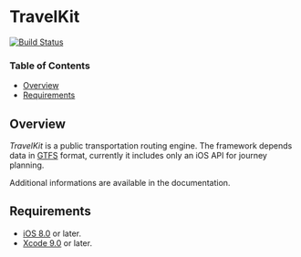 # TravelKit

[![Build Status](https://travis-ci.com/karimhm/TravelKit.svg?token=Eo1DcU7271eYfUkoq6gT&branch=master)](https://travis-ci.com/karimhm/TravelKit)

### Table of Contents
- [Overview](#overview)
- [Requirements](#requirements)

## Overview
*TravelKit* is a  public transportation routing engine. The framework depends data in [GTFS](https://developers.google.com/transit/gtfs) format, currently it includes only an iOS API for journey planning.

Additional informations are available in the documentation.

## Requirements
* [iOS 8.0](https://wikipedia.org/wiki/IOS_8) or later.
* [Xcode 9.0](https://developer.apple.com/xcode) or later.

